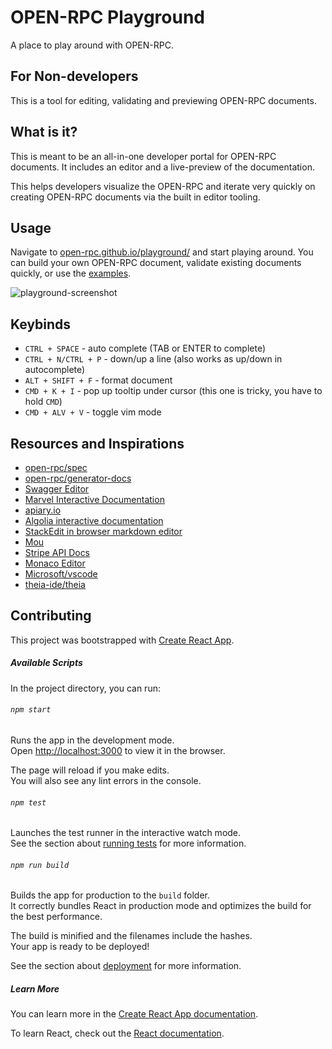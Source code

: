 # OPEN-RPC Playground
A place to play around with OPEN-RPC.

## For Non-developers
This is a tool for editing, validating and previewing OPEN-RPC documents.

## What is it?
This is meant to be an all-in-one developer portal for OPEN-RPC documents. It includes an editor and a live-preview of the documentation.

This helps developers visualize the OPEN-RPC and iterate very quickly on creating OPEN-RPC documents via the built in editor tooling.

## Usage

Navigate to [open-rpc.github.io/playground/](https://open-rpc.github.io/playground/) and start playing around. You can build your own OPEN-RPC document, validate existing documents quickly, or use the [examples](https://github.com/open-rpc/examples).

![playground-screenshot](https://user-images.githubusercontent.com/364566/52815421-8303e480-3053-11e9-81f3-92a875d9608e.png)


## Keybinds

- `CTRL + SPACE` - auto complete (TAB or ENTER to complete)
- `CTRL + N/CTRL + P` - down/up a line (also works as up/down in autocomplete)
- `ALT + SHIFT + F` - format document
- `CMD + K + I` - pop up tooltip under cursor (this one is tricky, you have to hold `CMD`)
- `CMD + ALV + V` - toggle vim mode

## Resources and Inspirations

- [open-rpc/spec](https://github.com/open-rpc/spec)
- [open-rpc/generator-docs](https://github.com/open-rpc/generator-docs)
- [Swagger Editor](https://editor.swagger.io/)
- [Marvel Interactive Documentation](https://developer.marvel.com/docs)
- [apiary.io](https://apiary.io/)
- [Algolia interactive documentation](https://www.algolia.com/doc/onboarding/#/pick-dataset)
- [StackEdit in browser markdown editor](https://stackedit.io/app#)
- [Mou](http://25.io/mou/)
- [Stripe API Docs](https://stripe.com/docs/api)
- [Monaco Editor](https://microsoft.github.io/monaco-editor/)
- [Microsoft/vscode](https://github.com/Microsoft/vscode)
- [theia-ide/theia](https://github.com/theia-ide/theia)


## Contributing

This project was bootstrapped with [Create React App](https://github.com/facebook/create-react-app).

##### Available Scripts

In the project directory, you can run:

###### `npm start`

Runs the app in the development mode.<br>
Open [http://localhost:3000](http://localhost:3000) to view it in the browser.

The page will reload if you make edits.<br>
You will also see any lint errors in the console.

###### `npm test`

Launches the test runner in the interactive watch mode.<br>
See the section about [running tests](https://facebook.github.io/create-react-app/docs/running-tests) for more information.

###### `npm run build`

Builds the app for production to the `build` folder.<br>
It correctly bundles React in production mode and optimizes the build for the best performance.

The build is minified and the filenames include the hashes.<br>
Your app is ready to be deployed!

See the section about [deployment](https://facebook.github.io/create-react-app/docs/deployment) for more information.

##### Learn More

You can learn more in the [Create React App documentation](https://facebook.github.io/create-react-app/docs/getting-started).

To learn React, check out the [React documentation](https://reactjs.org/).

